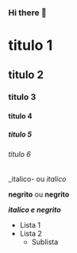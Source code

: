 ### Hi there 👋

<!-- Cabeçalho -->

# titulo 1
## titulo 2
### titulo 3
#### titulo 4
##### titulo 5
###### titulo 6

_italico- ou *italico*

__negrito__ ou **negrito**

___italico e negrito___

- Lista 1
- Lista 2
  - Sublista


<!--
**IsaacDevBr/IsaacDevBr** is a ✨ _special_ ✨ repository because its `README.md` (this file) appears on your GitHub profile.

Here are some ideas to get you started:

- 🔭 I’m currently working on ...
- 🌱 I’m currently learning ...
- 👯 I’m looking to collaborate on ...
- 🤔 I’m looking for help with ...
- 💬 Ask me about ...
- 📫 How to reach me: ...
- 😄 Pronouns: ...
- ⚡ Fun fact: ...
-->
